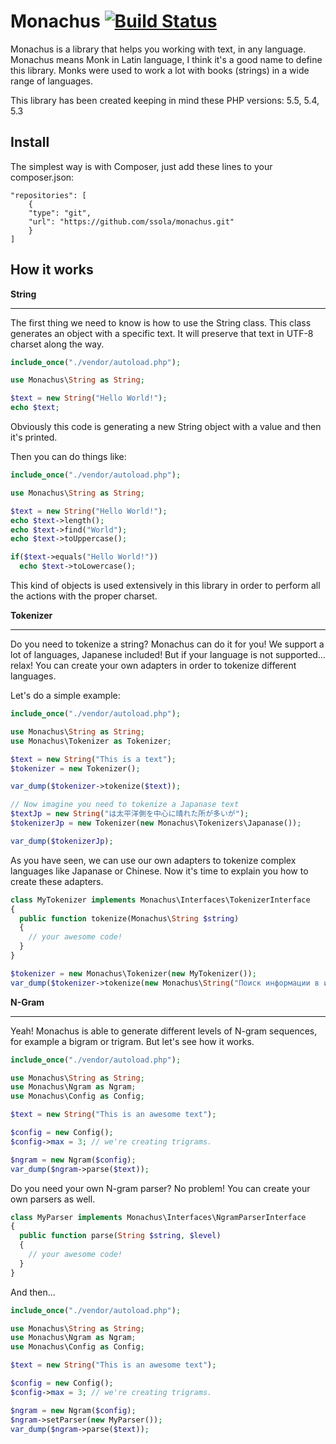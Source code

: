 Monachus [![Build Status](https://travis-ci.org/ssola/monachus.png?branch=master)](https://travis-ci.org/ssola/monachus)
========

Monachus is a library that helps you working with text, in any language. Monachus means Monk in Latin language, I think it's a good name to define this library. Monks were used to work a lot with books (strings) in a wide range of languages.

This library has been created keeping in mind these PHP versions: 5.5, 5.4, 5.3

Install
-------

The simplest way is with Composer, just add these lines to your composer.json:

    "repositories": [
        {
        "type": "git",
        "url": "https://github.com/ssola/monachus.git"
        }
    ]

How it works
------------

**String**
______

The first thing we need to know is how to use the String class. This class generates an object with a specific text. It will preserve that text in UTF-8 charset along the way.

```php
include_once("./vendor/autoload.php");

use Monachus\String as String;

$text = new String("Hello World!");
echo $text;
```

Obviously this code is generating a new String object with a value and then it's printed.

Then you can do things like:

```php
include_once("./vendor/autoload.php");

use Monachus\String as String;

$text = new String("Hello World!");
echo $text->length();
echo $text->find("World");
echo $text->toUppercase();

if($text->equals("Hello World!"))
  echo $text->toLowercase();
```

This kind of objects is used extensively in this library in order to perform all the actions with the proper charset.

**Tokenizer**
_____________

Do you need to tokenize a string? Monachus can do it for you! We support a lot of languages, Japanese included! But if your language is not supported... relax! You can create your own adapters in order to tokenize different languages.

Let's do a simple example:

```php
include_once("./vendor/autoload.php");

use Monachus\String as String;
use Monachus\Tokenizer as Tokenizer;

$text = new String("This is a text");
$tokenizer = new Tokenizer();

var_dump($tokenizer->tokenize($text));

// Now imagine you need to tokenize a Japanase text
$textJp = new String("は太平洋側を中心に晴れた所が多いが");
$tokenizerJp = new Tokenizer(new Monachus\Tokenizers\Japanase());

var_dump($tokenizerJp);
```

As you have seen, we can use our own adapters to tokenize complex languages like Japanase or Chinese. Now it's time to explain you how to create these adapters.

```php
class MyTokenizer implements Monachus\Interfaces\TokenizerInterface
{
  public function tokenize(Monachus\String $string)
  {
    // your awesome code!
  }
}

$tokenizer = new Monachus\Tokenizer(new MyTokenizer());
var_dump($tokenizer->tokenize(new Monachus\String("Поиск информации в интернете"));
```

**N-Gram**
__________

Yeah! Monachus is able to generate different levels of N-gram sequences, for example a bigram or trigram. But let's see how it works.

```php
include_once("./vendor/autoload.php");

use Monachus\String as String;
use Monachus\Ngram as Ngram;
use Monachus\Config as Config;

$text = new String("This is an awesome text");

$config = new Config();
$config->max = 3; // we're creating trigrams.

$ngram = new Ngram($config);
var_dump($ngram->parse($text));
```
Do you need your own N-gram parser? No problem! You can create your own parsers as well.

```php
class MyParser implements Monachus\Interfaces\NgramParserInterface
{
  public function parse(String $string, $level)
  {
    // your awesome code!
  }
}
```

And then...

```php
include_once("./vendor/autoload.php");

use Monachus\String as String;
use Monachus\Ngram as Ngram;
use Monachus\Config as Config;

$text = new String("This is an awesome text");

$config = new Config();
$config->max = 3; // we're creating trigrams.

$ngram = new Ngram($config);
$ngram->setParser(new MyParser());
var_dump($ngram->parse($text));
```
